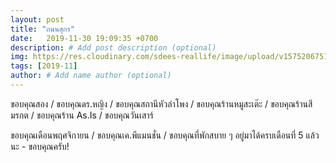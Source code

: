 ```yaml
---
layout: post
title: "ถนนสุกร"
date:   2019-11-30 19:09:35 +0700
description: # Add post description (optional)
img: https://res.cloudinary.com/sdees-reallife/image/upload/v1575206751/line_1561990946954.jpg # Add image post (optional)
tags: [2019-11]
author: # Add name author (optional)
---
```

ขอบคุณสอง / ขอบคุณดร.หญิง / ขอบคุณสถานีหัวลำโพง / ขอบคุณร้านหมูสะเต๊ะ / ขอบคุณร้านสีมรกต / ขอบคุณร้าน As.Is / ขอบคุณวันเสาร์

<i class="fa fa-child" style="color:plum"></i>

ขอบคุณเดือนพฤศจิกายน / ขอบคุณเค.พีแมนชั่น / ขอบคุณที่พักสบาย ๆ อยู่มาได้ครบเดือนที่ 5 แล้วนะ - ขอบคุณครับ!
